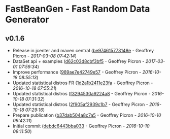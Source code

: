 
# FastBeanGen -  Fast Random Data Generator

## v0.1.6

* Release in jcenter and maven central ([be974615773148e](https://github.com/tomasbjerre/git-changelog-gradle-plugin/commit/be974615773148e) - Geoffrey Picron - *2017-03-08 07:42:14*)
* DataSet api + examples ([d62c03d8cbf3bf5](https://github.com/tomasbjerre/git-changelog-gradle-plugin/commit/d62c03d8cbf3bf5) - Geoffrey Picron - *2017-03-01 07:59:34*)
* Improve performance ([989ae7e42749e57](https://github.com/tomasbjerre/git-changelog-gradle-plugin/commit/989ae7e42749e57) - Geoffrey Picron - *2016-10-18 08:55:13*)
* Updated statistical distros FR ([1d2a1b2411e23fa](https://github.com/tomasbjerre/git-changelog-gradle-plugin/commit/1d2a1b2411e23fa) - Geoffrey Picron - *2016-10-18 07:55:21*)
* Updated statistical distros ([f3294530a9224a8](https://github.com/tomasbjerre/git-changelog-gradle-plugin/commit/f3294530a9224a8) - Geoffrey Picron - *2016-10-18 07:31:32*)
* Updated statistical distros ([2f905af2939c1b7](https://github.com/tomasbjerre/git-changelog-gradle-plugin/commit/2f905af2939c1b7) - Geoffrey Picron - *2016-10-18 07:29:16*)
* Prepare publication ([b37dab504a8c7a5](https://github.com/tomasbjerre/git-changelog-gradle-plugin/commit/b37dab504a8c7a5) - Geoffrey Picron - *2016-10-10 09:42:11*)
* Initial commit ([debdc6443bba033](https://github.com/tomasbjerre/git-changelog-gradle-plugin/commit/debdc6443bba033) - Geoffrey Picron - *2016-10-10 09:11:50*)

